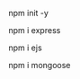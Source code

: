 
<!-- For Setup AnyApp In Production Level -->
npm init -y   

<!-- Express For Creating Server -->
npm i express  

<!-- For Render Html -->
npm i ejs


<!-- For MonogDb Connection -->

npm i mongoose
